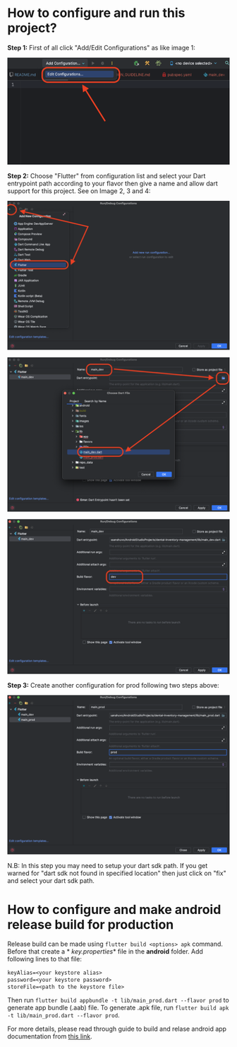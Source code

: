 # How to configure and run this project?

**Step 1:** First of all click "Add/Edit Configurations" as like image 1:

![Select Edit configuration option](repo_data/configure_01.png)

**Step 2:** Choose "Flutter" from configuration list and select your Dart entrypoint path according
to your flavor then give a name and allow dart support for this project. See on Image 2, 3 and 4:

![Select Flutter configuration option](repo_data/configure_02.png)

![Set 'dev' as build](repo_data/configure_03.png)

![Choose path to main_dev.dart](repo_data/configure_04.png)

**Step 3:** Create another configuration for prod following two steps above:

![Prod configuration](repo_data/configure_05.png)

N.B: In this step you may need to setup your dart sdk path. If you get warned for
"dart sdk not found in specified location" then just click on "fix" and select your dart sdk path.

# How to configure and make android release build for production

Release build can be made using `flutter build <options> apk` command. Before that create a *
*key.properties** file in the **android** folder. Add following lines to that file:

```
keyAlias=<your keystore alias>
password=<your keystore password>
storeFile=<path to the keystore file>
```

Then run `flutter build appbundle -t lib/main_prod.dart --flavor prod` to generate app bundle (.aab)
file. To generate .apk file, run `flutter build apk -t lib/main_prod.dart --flavor prod`.

For more details, please read through guide to build and relase android app documentation
from [this link](https://docs.flutter.dev/deployment/android).